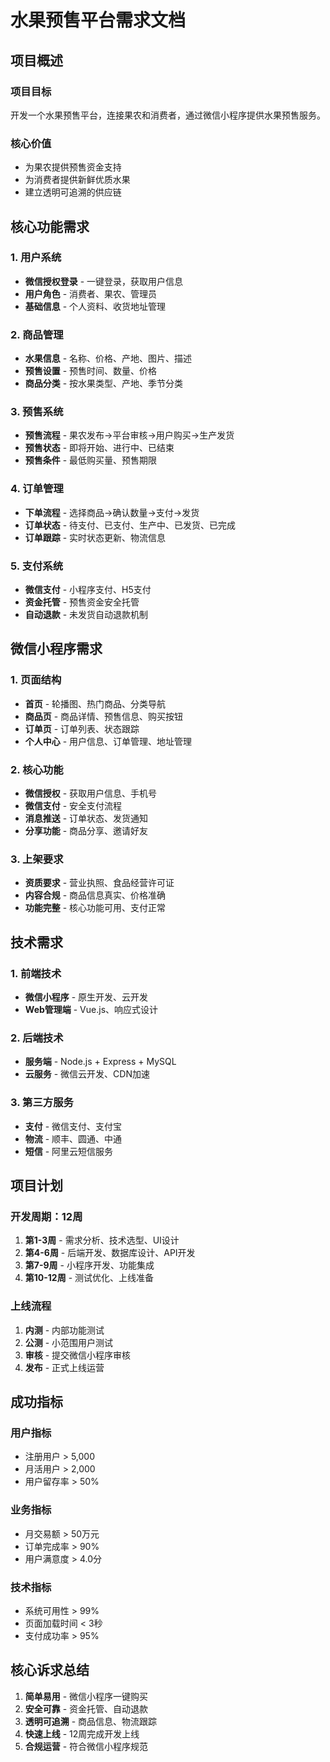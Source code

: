 # 水果预售平台需求文档

## 项目概述

### 项目目标
开发一个水果预售平台，连接果农和消费者，通过微信小程序提供水果预售服务。

### 核心价值
- 为果农提供预售资金支持
- 为消费者提供新鲜优质水果
- 建立透明可追溯的供应链

## 核心功能需求

### 1. 用户系统
- **微信授权登录** - 一键登录，获取用户信息
- **用户角色** - 消费者、果农、管理员
- **基础信息** - 个人资料、收货地址管理

### 2. 商品管理
- **水果信息** - 名称、价格、产地、图片、描述
- **预售设置** - 预售时间、数量、价格
- **商品分类** - 按水果类型、产地、季节分类

### 3. 预售系统
- **预售流程** - 果农发布→平台审核→用户购买→生产发货
- **预售状态** - 即将开始、进行中、已结束
- **预售条件** - 最低购买量、预售期限

### 4. 订单管理
- **下单流程** - 选择商品→确认数量→支付→发货
- **订单状态** - 待支付、已支付、生产中、已发货、已完成
- **订单跟踪** - 实时状态更新、物流信息

### 5. 支付系统
- **微信支付** - 小程序支付、H5支付
- **资金托管** - 预售资金安全托管
- **自动退款** - 未发货自动退款机制

## 微信小程序需求

### 1. 页面结构
- **首页** - 轮播图、热门商品、分类导航
- **商品页** - 商品详情、预售信息、购买按钮
- **订单页** - 订单列表、状态跟踪
- **个人中心** - 用户信息、订单管理、地址管理

### 2. 核心功能
- **微信授权** - 获取用户信息、手机号
- **微信支付** - 安全支付流程
- **消息推送** - 订单状态、发货通知
- **分享功能** - 商品分享、邀请好友

### 3. 上架要求
- **资质要求** - 营业执照、食品经营许可证
- **内容合规** - 商品信息真实、价格准确
- **功能完整** - 核心功能可用、支付正常

## 技术需求

### 1. 前端技术
- **微信小程序** - 原生开发、云开发
- **Web管理端** - Vue.js、响应式设计

### 2. 后端技术
- **服务端** - Node.js + Express + MySQL
- **云服务** - 微信云开发、CDN加速

### 3. 第三方服务
- **支付** - 微信支付、支付宝
- **物流** - 顺丰、圆通、中通
- **短信** - 阿里云短信服务

## 项目计划

### 开发周期：12周
1. **第1-3周** - 需求分析、技术选型、UI设计
2. **第4-6周** - 后端开发、数据库设计、API开发
3. **第7-9周** - 小程序开发、功能集成
4. **第10-12周** - 测试优化、上线准备

### 上线流程
1. **内测** - 内部功能测试
2. **公测** - 小范围用户测试
3. **审核** - 提交微信小程序审核
4. **发布** - 正式上线运营

## 成功指标

### 用户指标
- 注册用户 > 5,000
- 月活用户 > 2,000
- 用户留存率 > 50%

### 业务指标
- 月交易额 > 50万元
- 订单完成率 > 90%
- 用户满意度 > 4.0分

### 技术指标
- 系统可用性 > 99%
- 页面加载时间 < 3秒
- 支付成功率 > 95%

## 核心诉求总结

1. **简单易用** - 微信小程序一键购买
2. **安全可靠** - 资金托管、自动退款
3. **透明可追溯** - 商品信息、物流跟踪
4. **快速上线** - 12周完成开发上线
5. **合规运营** - 符合微信小程序规范
